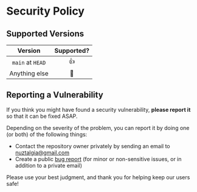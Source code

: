 # Security Policy

## Supported Versions

| Version          | Supported?    |
| :--------------: | :-----------: |
| `main` at `HEAD` | :thumbsup:    |
| Anything else    | :see_no_evil: |

## Reporting a Vulnerability

If you think you might have found a security vulnerability,
**please report it** so that it can be fixed ASAP.

Depending on the severity of the problem, you can report
it by doing one (or both) of the following things:

- Contact the repository owner privately by sending an email to nuztalgia@gmail.com
- Create a public [bug report](https://github.com/nuztalgia/qibot/issues/new?assignees=&labels=&template=bug-report.md&title=)
  (for minor or non-sensitive issues, or in addition to a private email)

Please use your best judgment, and thank you for helping keep our users safe!

